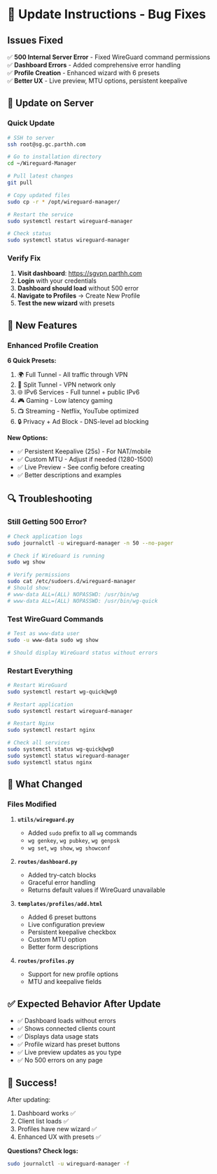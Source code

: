 # 🔧 Update Instructions - Bug Fixes

## Issues Fixed

✅ **500 Internal Server Error** - Fixed WireGuard command permissions  
✅ **Dashboard Errors** - Added comprehensive error handling  
✅ **Profile Creation** - Enhanced wizard with 6 presets  
✅ **Better UX** - Live preview, MTU options, persistent keepalive  

## 🚀 Update on Server

### Quick Update

```bash
# SSH to server
ssh root@sg.gc.parthh.com

# Go to installation directory
cd ~/Wireguard-Manager

# Pull latest changes
git pull

# Copy updated files
sudo cp -r * /opt/wireguard-manager/

# Restart the service
sudo systemctl restart wireguard-manager

# Check status
sudo systemctl status wireguard-manager
```

### Verify Fix

1. **Visit dashboard**: https://sgvpn.parthh.com
2. **Login** with your credentials
3. **Dashboard should load** without 500 error
4. **Navigate to Profiles** → Create New Profile
5. **Test the new wizard** with presets

## 🎨 New Features

### Enhanced Profile Creation

**6 Quick Presets:**
1. 🌍 Full Tunnel - All traffic through VPN
2. 🔀 Split Tunnel - VPN network only
3. 🌐 IPv6 Services - Full tunnel + public IPv6
4. 🎮 Gaming - Low latency gaming
5. 📺 Streaming - Netflix, YouTube optimized
6. 🔒 Privacy + Ad Block - DNS-level ad blocking

**New Options:**
- ✅ Persistent Keepalive (25s) - For NAT/mobile
- ✅ Custom MTU - Adjust if needed (1280-1500)
- ✅ Live Preview - See config before creating
- ✅ Better descriptions and examples

## 🔍 Troubleshooting

### Still Getting 500 Error?

```bash
# Check application logs
sudo journalctl -u wireguard-manager -n 50 --no-pager

# Check if WireGuard is running
sudo wg show

# Verify permissions
sudo cat /etc/sudoers.d/wireguard-manager
# Should show:
# www-data ALL=(ALL) NOPASSWD: /usr/bin/wg
# www-data ALL=(ALL) NOPASSWD: /usr/bin/wg-quick
```

### Test WireGuard Commands

```bash
# Test as www-data user
sudo -u www-data sudo wg show

# Should display WireGuard status without errors
```

### Restart Everything

```bash
# Restart WireGuard
sudo systemctl restart wg-quick@wg0

# Restart application
sudo systemctl restart wireguard-manager

# Restart Nginx
sudo systemctl restart nginx

# Check all services
sudo systemctl status wg-quick@wg0
sudo systemctl status wireguard-manager
sudo systemctl status nginx
```

## 📝 What Changed

### Files Modified

1. **`utils/wireguard.py`**
   - Added `sudo` prefix to all `wg` commands
   - `wg genkey`, `wg pubkey`, `wg genpsk`
   - `wg set`, `wg show`, `wg showconf`

2. **`routes/dashboard.py`**
   - Added try-catch blocks
   - Graceful error handling
   - Returns default values if WireGuard unavailable

3. **`templates/profiles/add.html`**
   - Added 6 preset buttons
   - Live configuration preview
   - Persistent keepalive checkbox
   - Custom MTU option
   - Better form descriptions

4. **`routes/profiles.py`**
   - Support for new profile options
   - MTU and keepalive fields

## ✅ Expected Behavior After Update

- ✅ Dashboard loads without errors
- ✅ Shows connected clients count
- ✅ Displays data usage stats
- ✅ Profile wizard has preset buttons
- ✅ Live preview updates as you type
- ✅ No 500 errors on any page

## 🎉 Success!

After updating:
1. Dashboard works ✅
2. Client list loads ✅
3. Profiles have new wizard ✅
4. Enhanced UX with presets ✅

**Questions? Check logs:**
```bash
sudo journalctl -u wireguard-manager -f
```
